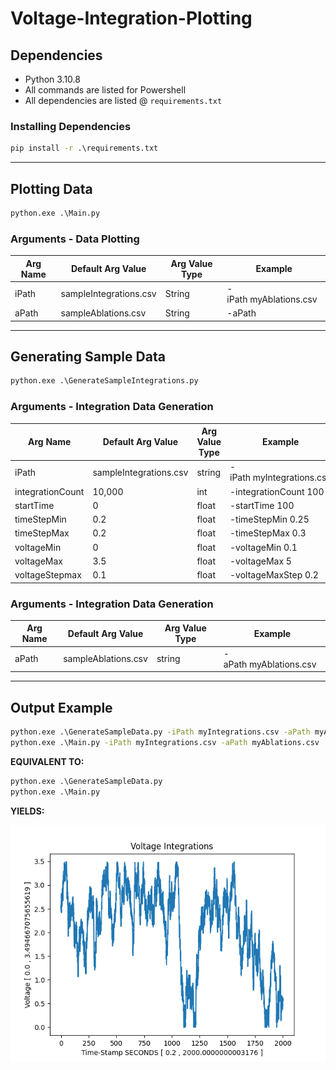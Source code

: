 # Voltage-Integration-Plotting

## **Dependencies**

* Python 3.10.8
* All commands are listed for Powershell
* All dependencies are listed @ `requirements.txt`

### **Installing Dependencies**

```cmd
pip install -r .\requirements.txt
```

---

## **Plotting Data**

```cmd
python.exe .\Main.py
```

### **Arguments - Data Plotting**

| Arg Name | Default Arg Value      | Arg Value Type | Example                 |
| -------- | ---------------------- | -------------- | ----------------------- |
| iPath    | sampleIntegrations.csv | String         | -iPath myAblations.csv |
| aPath    | sampleAblations.csv    | String         | -aPath                  |

---

## **Generating Sample Data**

```cmd
python.exe .\GenerateSampleIntegrations.py
```

### **Arguments - Integration Data Generation**

| Arg Name         | Default Arg Value      | Arg Value Type | Example                    |
| ---------------- | ---------------------- | -------------- | -------------------------- |
| iPath            | sampleIntegrations.csv | string         | -iPath myIntegrations.csv |
| integrationCount | 10,000                 | int            | -integrationCount 100      |
| startTime        | 0                      | float          | -startTime 100             |
| timeStepMin      | 0.2                    | float          | -timeStepMin 0.25          |
| timeStepMax      | 0.2                    | float          | -timeStepMax 0.3          |
| voltageMin       | 0                      | float          | -voltageMin 0.1            |
| voltageMax       | 3.5                    | float          | -voltageMax 5              |
| voltageStepmax   | 0.1                    | float          | -voltageMaxStep 0.2        |

### **Arguments - Integration Data Generation**

| Arg Name | Default Arg Value   | Arg Value Type | Example                 |
| -------- | ------------------- | -------------- | ----------------------- |
| aPath    | sampleAblations.csv | string         | -aPath myAblations.csv |

---

## **Output Example**

```cmd
python.exe .\GenerateSampleData.py -iPath myIntegrations.csv -aPath myAblations.csv
python.exe .\Main.py -iPath myIntegrations.csv -aPath myAblations.csv
```

**EQUIVALENT TO:**

```cmd
python.exe .\GenerateSampleData.py
python.exe .\Main.py
```

**YIELDS:**

![Plot of Generated Sample Data](./Figure_1.png "Plot of Generated Sample Data")
